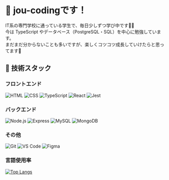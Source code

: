 # 🌟 jou-codingです！

IT系の専門学校に通っている学生で、毎日少しずつ学び中です🧑‍💻  
今は TypeScript やデータベース（PostgreSQL・SQL）を中心に勉強しています。  
まだまだ分からないことも多いですが、楽しくコツコツ成長していけたらと思ってます💪

## 🧰 技術スタック
### フロントエンド
![HTML](https://img.shields.io/badge/-HTML5-E34F26?logo=html5&logoColor=white)
![CSS](https://img.shields.io/badge/-CSS3-1572B6?logo=css3&logoColor=white)
![TypeScript](https://img.shields.io/badge/-TypeScript-3178C6?logo=typescript&logoColor=white)
![React](https://img.shields.io/badge/-React-61DAFB?logo=react&logoColor=black)
![Jest](https://img.shields.io/badge/Jest-323330?logo=Jest&logoColor=white)

### バックエンド
![Node.js](https://img.shields.io/badge/-Node.js-339933?logo=nodedotjs&logoColor=white)
![Express](https://img.shields.io/badge/-Express-000000?logo=express&logoColor=white)
![MySQL](https://img.shields.io/badge/-MySQL-4479A1?logo=mysql&logoColor=white)
![MongoDB](https://img.shields.io/badge/-MongoDB-47A248?logo=mongodb&logoColor=white)

### その他
![Git](https://img.shields.io/badge/-Git-F05032?logo=git&logoColor=white)
![VS Code](https://img.shields.io/badge/-VSCode-007ACC?logo=visualstudiocode&logoColor=white)
![Figma](https://img.shields.io/badge/-Figma-F24E1E?logo=figma&logoColor=white)

### 言語使用率
[![Top Langs](https://github-readme-stats.vercel.app/api/top-langs/?username=jou-coding&layout=compact)](https://github.com/anuraghazra/github-readme-stats)

